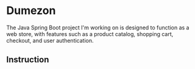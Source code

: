 # Dumezon
The Java Spring Boot project I'm working on is designed to function as a web store, with features such as a product catalog, shopping cart, checkout, and user authentication.

## **Instruction**
